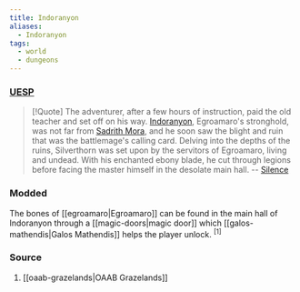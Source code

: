 ```yaml
---
title: Indoranyon
aliases:
  - Indoranyon
tags:
  - world
  - dungeons
---
```

### [UESP](https://en.uesp.net/wiki/Morrowind:Indoranyon)
> [!Quote]
> The adventurer, after a few hours of instruction, paid the old teacher and set off on his way. [Indoranyon](https://en.uesp.net/wiki/Morrowind:Indoranyon "Morrowind:Indoranyon"), Egroamaro's stronghold, was not far from [Sadrith Mora](https://en.uesp.net/wiki/Morrowind:Sadrith_Mora "Morrowind:Sadrith Mora"), and he soon saw the blight and ruin that was the battlemage's calling card. Delving into the depths of the ruins, Silverthorn was set upon by the servitors of Egroamaro, living and undead. With his enchanted ebony blade, he cut through legions before facing the master himself in the desolate main hall.
> -- [Silence](https://en.uesp.net/wiki/Morrowind:Silence_(book))
### Modded
The bones of [[egroamaro|Egroamaro]] can be found in the main hall of Indoranyon through a [[magic-doors|magic door]] which [[galos-mathendis|Galos Mathendis]] helps the player unlock. <sup>[1]</sup>
### Source
1. [[oaab-grazelands|OAAB Grazelands]]